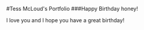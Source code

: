 #Tess McLoud's Portfolio
###Happy Birthday honey!

I love you and I hope you have a great birthday!
